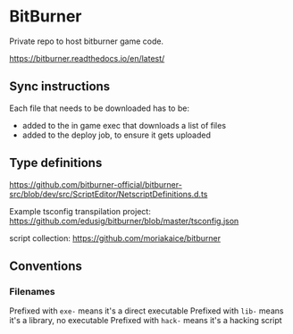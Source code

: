 # BitBurner

Private repo to host bitburner game code.

https://bitburner.readthedocs.io/en/latest/

## Sync instructions

Each file that needs to be downloaded has to be:

- added to the in game exec that downloads a list of files
- added to the deploy job, to ensure it gets uploaded

## Type definitions

https://github.com/bitburner-official/bitburner-src/blob/dev/src/ScriptEditor/NetscriptDefinitions.d.ts

Example tsconfig transpilation project:
https://github.com/edusig/bitburner/blob/master/tsconfig.json

script collection:
https://github.com/moriakaice/bitburner

## Conventions

### Filenames

Prefixed with `exe-` means it's a direct executable
Prefixed with `lib-` means it's a library, no executable
Prefixed with `hack-` means it's a hacking script
